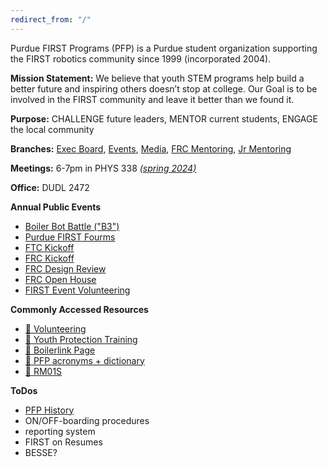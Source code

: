```yaml
---
redirect_from: "/"
---
```

Purdue FIRST Programs (PFP) is a Purdue student organization supporting the FIRST robotics community since 1999 (incorporated 2004).

**Mission Statement:** We believe that youth STEM programs help build a better future and inspiring others doesn’t stop at college. Our Goal is to be involved in the FIRST community and leave it better than we found it.

**Purpose:** CHALLENGE future leaders, MENTOR current students, ENGAGE the local community

**Branches:** [Exec Board](exec.md), [Events](events.md), [Media](media.md), [FRC Mentoring](mentor_frc.md), [Jr Mentoring](mentor_jr.md)

**Meetings:** 6-7pm in PHYS 338 *[(spring 2024)](2024spring.md)*

**Office:** DUDL 2472

**Annual Public Events**
- [Boiler Bot Battle ("B3")](B3.md)
- [Purdue FIRST Fourms](fourms.md)
- [FTC Kickoff](kickoff_FTC.md)
- [FRC Kickoff](kickoff_FRC.md)
- [FRC Design Review](design_review.md)
- [FRC Open House](open_house.md)
- [FIRST Event Volunteering](./volunteering/main.md)

**Commonly Accessed Resources**
- [🤝 Volunteering](./volunteering/main.md)
- [🚸 Youth Protection Training](https://www.purdue.edu/ethics/youth_protection/Staff/Training.php)
- [🔗 Boilerlink Page](https://boilerlink.purdue.edu/organization/purduefirstprograms/)
- [📖 PFP acronyms + dictionary](dictionary.md)
- [🚗 RM01S](https://www.purdue.edu/business/risk_mgmt/Vehicle_Use_Info/index.html)

**ToDos**
- [PFP History](history.md)
- ON/OFF-boarding procedures
- reporting system
- FIRST on Resumes
- BESSE?
